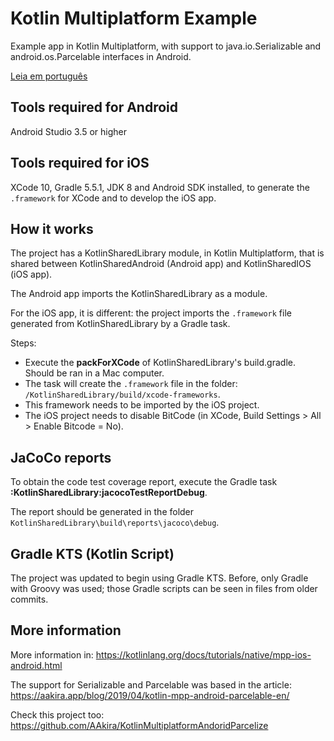 # Kotlin Multiplatform Example

Example app in Kotlin Multiplatform, with support to java.io.Serializable and android.os.Parcelable interfaces in Android.

[Leia em português](https://github.com/alexandrehtrb/KotlinMultiplatformExample/blob/master/README.md)

## Tools required for Android

Android Studio 3.5 or higher

## Tools required for iOS

XCode 10, Gradle 5.5.1, JDK 8 and Android SDK installed, to generate the `.framework` for XCode and to develop the iOS app.

## How it works

The project has a KotlinSharedLibrary module, in Kotlin Multiplatform, that is shared between KotlinSharedAndroid (Android app) and KotlinSharedIOS (iOS app).

The Android app imports the KotlinSharedLibrary as a module.

For the iOS app, it is different: the project imports the `.framework` file generated from KotlinSharedLibrary by a Gradle task.

Steps:

* Execute the **packForXCode** of KotlinSharedLibrary's build.gradle. Should be ran in a Mac computer.
* The task will create the `.framework` file in the folder: `/KotlinSharedLibrary/build/xcode-frameworks`.
* This framework needs to be imported by the iOS project.
* The iOS project needs to disable BitCode (in XCode, Build Settings > All > Enable Bitcode = No).

## JaCoCo reports

To obtain the code test coverage report, execute the Gradle task **:KotlinSharedLibrary:jacocoTestReportDebug**. 

The report should be generated in the folder `KotlinSharedLibrary\build\reports\jacoco\debug`.

## Gradle KTS (Kotlin Script)

The project was updated to begin using Gradle KTS. Before, only Gradle with Groovy was used; those Gradle scripts can be seen in files from older commits.

## More information

More information in: https://kotlinlang.org/docs/tutorials/native/mpp-ios-android.html

The support for Serializable and Parcelable was based in the article: https://aakira.app/blog/2019/04/kotlin-mpp-android-parcelable-en/

Check this project too: https://github.com/AAkira/KotlinMultiplatformAndoridParcelize
